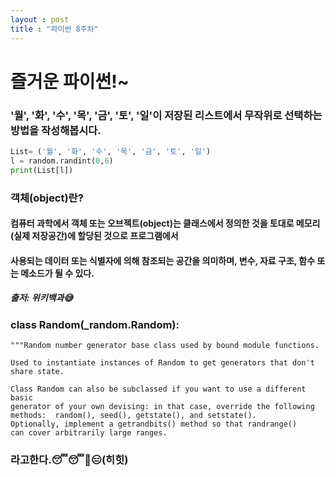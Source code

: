 ```yaml
---
layout : post
title : "파이썬 8주차"
---
```

# 즐거운 파이썬!~ 
 ### '월', '화', '수', '목', '금', '토', '일'이 저장된 리스트에서 무작위로 선택하는 방법을 작성해봅시다.
```python
List= ('월', '화', '수', '목', '금', '토', '일')
l = random.randint(0,6)
print(List[l])
```
### 객체(object)란?
#### 컴퓨터 과학에서 객체 또는 오브젝트(object)는 클래스에서 정의한 것을 토대로 메모리(실제 저장공간)에 할당된 것으로 프로그램에서 
#### 사용되는 데이터 또는 식별자에 의해 참조되는 공간을 의미하며, 변수, 자료 구조, 함수 또는 메소드가 될 수 있다.
##### 출저: 위키백과😅
### class Random(_random.Random):
    """Random number generator base class used by bound module functions.

    Used to instantiate instances of Random to get generators that don't
    share state.

    Class Random can also be subclassed if you want to use a different basic
    generator of your own devising: in that case, override the following
    methods:  random(), seed(), getstate(), and setstate().
    Optionally, implement a getrandbits() method so that randrange()
    can cover arbitrarily large ranges.
### 라고한다.😴😴🥱😑(히힛)












